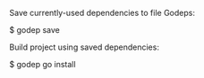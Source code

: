 Save currently-used dependencies to file Godeps:

$ godep save

Build project using saved dependencies:

$ godep go install